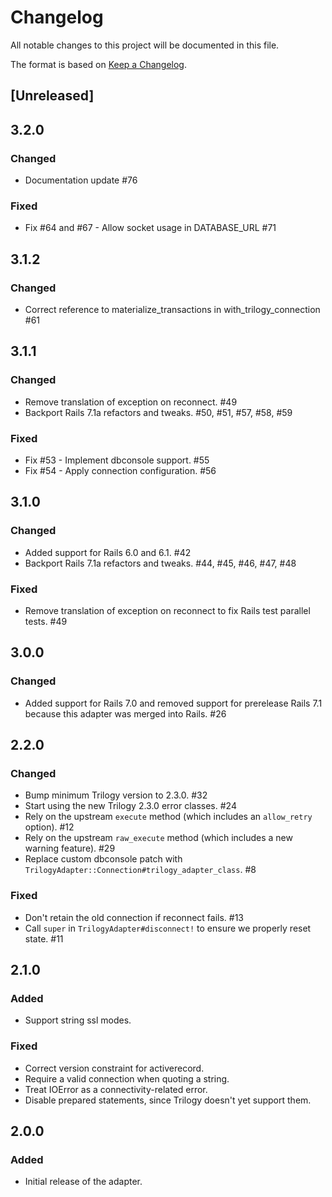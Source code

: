 # Changelog
All notable changes to this project will be documented in this file.

The format is based on [Keep a Changelog](http://keepachangelog.com/en/1.0.0/).

## [Unreleased]

## 3.2.0

### Changed

- Documentation update #76

### Fixed

- Fix #64 and #67 - Allow socket usage in DATABASE_URL #71

## 3.1.2

### Changed

- Correct reference to materialize_transactions in with_trilogy_connection #61

## 3.1.1

### Changed

- Remove translation of exception on reconnect. #49
- Backport Rails 7.1a refactors and tweaks. #50, #51, #57, #58, #59

### Fixed

- Fix #53 - Implement dbconsole support. #55
- Fix #54 - Apply connection configuration. #56

## 3.1.0

### Changed

- Added support for Rails 6.0 and 6.1. #42
- Backport Rails 7.1a refactors and tweaks. #44, #45, #46, #47, #48

### Fixed

- Remove translation of exception on reconnect to fix Rails test parallel tests. #49

## 3.0.0

### Changed

- Added support for Rails 7.0 and removed support for prerelease Rails 7.1 because this adapter was merged into Rails. #26

## 2.2.0

### Changed

- Bump minimum Trilogy version to 2.3.0. #32
- Start using the new Trilogy 2.3.0 error classes. #24
- Rely on the upstream `execute` method (which includes an `allow_retry` option). #12
- Rely on the upstream `raw_execute` method (which includes a new warning feature). #29
- Replace custom dbconsole patch with `TrilogyAdapter::Connection#trilogy_adapter_class`. #8

### Fixed

- Don't retain the old connection if reconnect fails. #13
- Call `super` in `TrilogyAdapter#disconnect!` to ensure we properly reset state. #11

## 2.1.0

### Added

- Support string ssl modes.

### Fixed

- Correct version constraint for activerecord.
- Require a valid connection when quoting a string.
- Treat IOError as a connectivity-related error.
- Disable prepared statements, since Trilogy doesn't yet support them.

## 2.0.0

### Added

- Initial release of the adapter.

